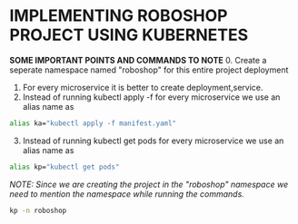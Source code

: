 # IMPLEMENTING ROBOSHOP PROJECT USING KUBERNETES

**SOME IMPORTANT POINTS AND COMMANDS TO NOTE** 0. Create a seperate namespace named "roboshop" for this entire project deployment

1. For every microservice it is better to create deployment,service.
2. Instead of running kubectl apply -f <filename> for every microservice we use an alias name as

```bash
alias ka="kubectl apply -f manifest.yaml"
```

3. Instead of running kubectl get pods for every microservice we use an alias name as

```bash
alias kp="kubectl get pods"
```

_NOTE: Since we are creating the project in the "roboshop" namespace we need to mention the namespace while running the commands._

```bash
kp -n roboshop
```

